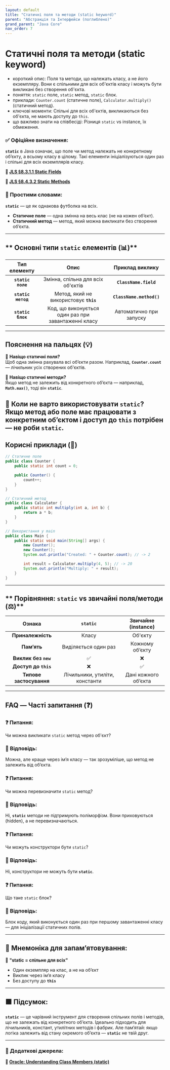 ```yaml
---
layout: default
title: "Статичні поля та методи (static keyword)"
parent: "Абстракція та Інтерфейси (поглиблено)"
grand_parent: "Java Core"
nav_order: 7
---
```


# Статичні поля та методи (static keyword)

*   короткий опис: Поля та методи, що належать класу, а не його екземпляру. Вони є спільними для всіх об'єктів класу і можуть бути викликані без створення об'єкта.
*   поняття: `static` поле, `static` метод, `static` блок.
*   приклади: `Counter.count` (статичне поле), `Calculator.multiply()` (статичний метод).
*   ключові моменти: Спільні для всіх об'єктів, викликаються без об'єкта, не мають доступу до `this`.
*   що важливо знати на співбесіді: Різниця `static` vs instance, їх обмеження.


### **✅ Офіційне визначення:**

**`static`** в Java означає, що поле чи метод належать не конкретному об’єкту, а всьому класу в цілому. Такі елементи ініціалізуються один раз і спільні для всіх екземплярів класу.

**🔗 [JLS §8.3.1.1 Static Fields](https://docs.oracle.com/javase/specs/jls/se17/html/jls-8.html#jls-8.3.1.1)**

**🔗 [JLS §8.4.3.2 Static Methods](https://docs.oracle.com/javase/specs/jls/se17/html/jls-8.html#jls-8.4.3.2)**

### **🧠 Простими словами:**

**`static`** — це як однакова футболка на всіх.

* **Статичне поле** — одна змінна на весь клас (не на кожен об’єкт).
* **Статичний метод** — метод, який можна викликати без створення об’єкта.

---

## ** Основні типи `static` елементів (📊)**

| Тип елементу | Опис | Приклад виклику |
| :---: | :---: | :---: |
| **`static поле`** | Змінна, спільна для всіх об'єктів | **`ClassName.field`** |
| **`static метод`** | Метод, який не використовує **`this`** | **`ClassName.method()`** |
| **`static блок`** | Код, що виконується один раз при завантаженні класу | Автоматично при запуску |

---

## **Пояснення на пальцях (💡)**

🔸 **Навіщо статичні поля?**  
Щоб одна змінна рахувала всі об’єкти разом. Наприклад, **`Counter.count`** — лічильник усіх створених об'єктів.

🔸 **Навіщо статичні методи?**  
Якщо метод не залежить від конкретного об’єкта — наприклад, **`Math.max()`**, тоді він **`static`**.

🔸 **Коли не варто використовувати `static`?**  
Якщо метод або поле має працювати з конкретним об’єктом і доступ до **`this`** потрібен — не роби **`static`**.
---

## **Корисні приклади (🧪)**


```java
// Статичне поле
public class Counter {
    public static int count = 0;

    public Counter() {
        count++;
    }
}
```

```java
// Статичний метод
public class Calculator {
    public static int multiply(int a, int b) {
        return a * b;
    }
}
```


```java
// Використання у main
public class Main {
    public static void main(String[] args) {
        new Counter();
        new Counter();
        System.out.println("Created: " + Counter.count); // -> 2

        int result = Calculator.multiply(4, 5); // -> 20
        System.out.println("Multiply: " + result);
    }
}
```

---

## ** Порівняння: `static` vs звичайні поля/методи (⚖️)**

| Ознака | `static` | Звичайне (instance) |
| :---: | :---: | :---: |
| **Приналежність** | Класу | Об'єкту |
| **Пам’ять** | Виділяється один раз | Кожному об’єкту |
| **Виклик без `new`** | ✅ | ❌ |
| **Доступ до `this`** | ❌ | ✅ |
| **Типове застосування** | Лічильники, утиліти, константи | Дані кожного об’єкта |

---

## **FAQ — Часті запитання (❓)**

### **❓ Питання:**

Чи можна викликати `static` метод через об'єкт?

### **💬 Відповідь:**



 Можна, але краще через ім’я класу — так зрозуміліше, що метод не залежить від об’єкта.

### **❓ Питання:**

Чи можна перевизначити `static` метод?

### **💬 Відповідь:**



 Ні, **`static`** методи не підтримують поліморфізм. Вони приховуються (hidden), а не перевизначаються.

### **❓ Питання:**

Чи можуть конструктори бути `static`?

### **💬 Відповідь:**



 Ні, конструктори не можуть бути **`static`**.

### **❓ Питання:**

Що таке `static` блок?

### **💬 Відповідь:**



 Блок коду, який виконується один раз при першому завантаженні класу — для ініціалізації статичних полів.

---

## **🧠 Мнемоніка для запам’ятовування:**

📌 **"static \= спільне для всіх"**

* Один екземпляр на клас, а не на об’єкт
* Виклик через ім’я класу
* Без доступу до **`this`**

---

## **🟩 Підсумок:**

**`static`** — це чарівний інструмент для створення спільних полів і методів, що не залежать від конкретного об’єкта. Ідеально підходить для лічильників, констант, утилітних методів і фабрик. Але пам’ятай: якщо логіка залежить від стану окремого об’єкта — **`static`** не твій друг.

---

### **🔗 Додаткові джерела:** 
**🔗 [Oracle: Understanding Class Members (static)](https://docs.oracle.com/javase/tutorial/java/javaOO/classvars.html)**